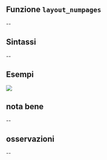 ## Funzione `layout_numpages`

--

## Sintassi

--

## Esempi

<img src="/img/variabili/layout_numpages/layout_numpages1.png">

## nota bene

--

## osservazioni

--